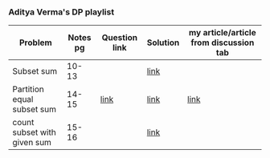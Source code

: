 ### Aditya Verma's DP playlist

<!-- ||  | [link]() | [link]() |  | -->
| Problem | Notes pg | Question link | Solution | my article/article from discussion tab |
| --- | --- | --- | --- | --- |
| Subset sum | 10-13 | | [link](https://github.com/Drishty06/Data-Structures-and-Algorithms/blob/main/Dynamic%20Progamming/1%20subsetSum.cpp) |  |
| Partition equal subset sum | 14-15 | [link](https://leetcode.com/problems/partition-equal-subset-sum/submissions/) | [link](https://leetcode.com/problems/partition-equal-subset-sum/submissions/) | [link](https://leetcode.com/problems/partition-equal-subset-sum/discuss/1704885/recursion-greatermemoization-greaterbottom-up-(as-per-Aditya-Verma's-dp-playlist)-oror-well-commented) | 
| count subset with given sum | 15-16 |  | [link](https://github.com/Drishty06/Data-Structures-and-Algorithms/blob/main/Dynamic%20Progamming/3%20count%20subset%20with%20given%20sum.cpp) |  |
